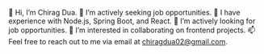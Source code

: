
👋 Hi, I’m Chirag Dua.
👀 I’m actively seeking job opportunities.
🌱 I have experience with Node.js, Spring Boot, and React.
💼 I’m actively looking for job opportunities.
💞️ I’m interested in collaborating on frontend projects.
📫 Feel free to reach out to me via email at chiragdua02@gmail.com.






<!---
duaChirag02/duaChirag02 is a ✨ special ✨ repository because its `README.md` (this file) appears on your GitHub profile.
You can click the Preview link to take a look at your changes.
--->
